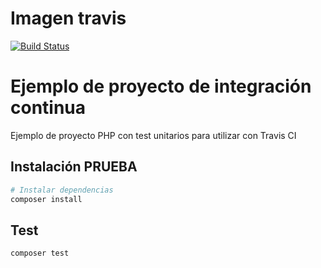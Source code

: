 # Imagen travis
[![Build Status](https://travis-ci.com/organizacion-sesion-3-Lourdes-Tamarit/sesion5-travis.svg?branch=master)](https://travis-ci.com/organizacion-sesion-3-Lourdes-Tamarit/sesion5-travis)

# Ejemplo de proyecto de integración continua

Ejemplo de proyecto PHP con test unitarios para utilizar con Travis CI

## Instalación PRUEBA

``` bash
# Instalar dependencias
composer install
```

## Test

``` bash
composer test
```
